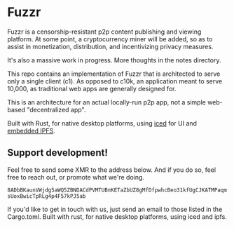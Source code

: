 # Fuzzr

Fuzzr is a censorship-resistant p2p content publishing and viewing platform. At some point, a cryptocurrency miner will be added, so as to assist in monetization, distribution, and incentivizing privacy measures.

It's also a massive work in progress. More thoughts in the notes directory.

This repo contains an implementation of Fuzzr that is architected to serve only a single client (c1). As opposed to c10k, an application meant to serve 10,000, as traditional web apps are generally designed for.

This is an architecture for an actual locally-run p2p app, not a simple web-based "decentralized app".

Built with Rust, for native desktop platforms, using [iced](https://github.com/hecrj/iced) for UI and [embedded IPFS](https://github.com/ipfs-rust/ipfs-embed/).

## Support development!

Feel free to send some XMR to the address below. And if you do so, feel free to reach out, or promote what we're doing.

`8ADbBKaunVWjdg5aWQ5ZBNDACdPVMTUBnKETaZbUZ8gMfDfpwhcBeo31kfUgCJKATMPaqmsUoxBwicTpRLg4p4F57kPJ5ab`

If you'd like to get in touch with us, just send an email to those listed in the Cargo.toml.
Built with rust, for native desktop platforms, using iced and ipfs.
